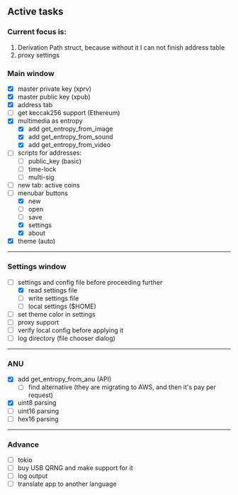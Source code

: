 ## Active tasks


### Current focus is:

1. Derivation Path struct, because without it I can not finish address table
2. proxy settings


### Main window

- [x] master private key (xprv)
- [x] master public key (xpub)
- [x] address tab
- [ ] get keccak256 support (Ethereum)
- [x] multimedia as entropy
    - [x] add get_entropy_from_image
    - [x] add get_entropy_from_sound
    - [x] add get_entropy_from_video
- [ ] scripts for addresses:
    - [ ] public_key (basic)
    - [ ] time-lock
    - [ ] multi-sig
- [ ] new tab: active coins
- [ ] menubar buttons
    - [x] new
    - [ ] open
    - [ ] save
    - [x] settings
    - [x] about
- [x] theme (auto)

---

### Settings window

- [ ] settings and config file before proceeding further
    - [x] read settings file
    - [ ] write settings file
    - [ ] local settings ($HOME)
- [ ] set theme color in settings
- [ ] proxy support
- [ ] verify local config before applying it
- [ ] log directory (file chooser dialog)

---

### ANU
- [x] add get_entropy_from_anu (API)
    - [ ] find alternative (they are migrating to AWS, and then it's pay per request)
- [x] uint8 parsing
- [ ] uint16 parsing
- [ ] hex16 parsing

---

### Advance
- [ ] tokio
- [ ] buy USB QRNG and make support for it
- [ ] log output
- [ ] translate app to another language
